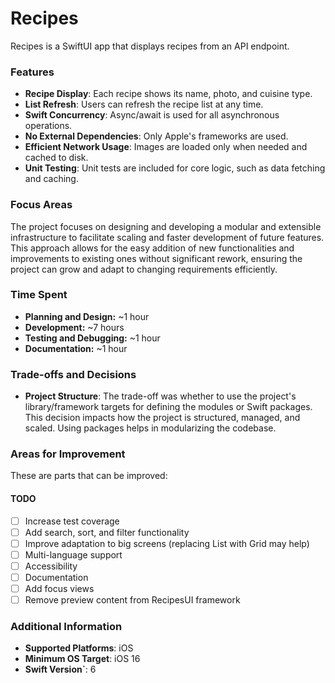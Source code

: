 # Recipes
Recipes is a SwiftUI app that displays recipes from an API endpoint.

### Features
- **Recipe Display**: Each recipe shows its name, photo, and cuisine type.
- **List Refresh**: Users can refresh the recipe list at any time.
- **Swift Concurrency**: Async/await is used for all asynchronous operations.
- **No External Dependencies**: Only Apple's frameworks are used.
- **Efficient Network Usage**: Images are loaded only when needed and cached to disk.
- **Unit Testing**: Unit tests are included for core logic, such as data fetching and caching.

### Focus Areas
The project focuses on designing and developing a modular and extensible infrastructure to facilitate scaling and faster development of future features. This approach allows for the easy addition of new functionalities and improvements to existing ones without significant rework, ensuring the project can grow and adapt to changing requirements efficiently.

### Time Spent
- **Planning and Design:** ~1 hour
- **Development:** ~7 hours
- **Testing and Debugging:** ~1 hour
- **Documentation:** ~1 hour

### Trade-offs and Decisions
- **Project Structure**: The trade-off was whether to use the project's library/framework targets for defining the modules or Swift packages. This decision impacts how the project is structured, managed, and scaled. Using packages helps in modularizing the codebase.

### Areas for Improvement
These are parts that can be improved:

#### TODO
- [ ] Increase test coverage
- [ ] Add search, sort, and filter functionality
- [ ] Improve adaptation to big screens (replacing List with Grid may help)
- [ ] Multi-language support
- [ ] Accessibility
- [ ] Documentation
- [ ] Add focus views
- [ ] Remove preview content from RecipesUI framework

### Additional Information
- **Supported Platforms**: iOS
- **Minimum OS Target**: iOS 16
- **Swift Version`**: 6
